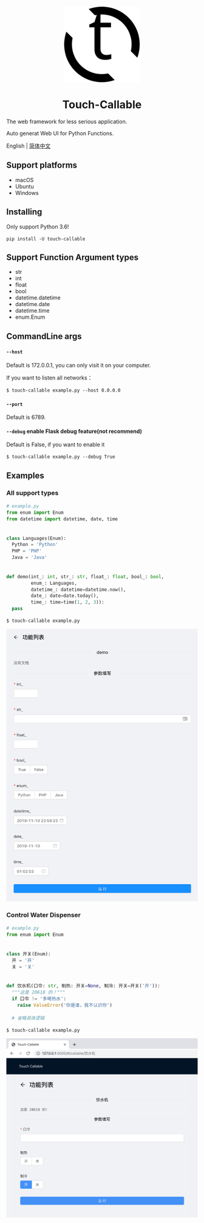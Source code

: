 <p align="center">
  <img width="200" src="./touch-callable.svg">
</p>

<h1 align="center">Touch-Callable</h1>

<p>
The web framework for less serious application.

Auto generat Web UI for Python Functions.
<p>

English | [简体中文](./README_zh_CN.md)

## Support platforms

- macOS
- Ubuntu
- Windows

## Installing

Only support Python 3.6!

`pip install -U touch-callable`

## Support Function Argument types

- str
- int
- float
- bool
- datetime.datetime
- datetime.date
- datetime.time
- enum.Enum

## CommandLine args

#### `--host` 

Default is 172.0.0.1, you can only visit it on your computer.

If you want to listen all networks：

`$ touch-callable example.py --host 0.0.0.0`

#### `--port` 

Default is 6789.

#### `--debug` enable Flask debug feature(not recommend)

Default is False, if you want to enable it

`$ touch-callable example.py --debug True`

## Examples

### All support types

```python
# example.py
from enum import Enum
from datetime import datetime, date, time


class Languages(Enum):
  Python = 'Python'
  PHP = 'PHP'
  Java = 'Java'


def demo(int_: int, str_: str, float_: float, bool_: bool,
         enum_: Languages,
         datetime_: datetime=datetime.now(),
         date_: date=date.today(),
         time_: time=time(1, 2, 3)):
  pass
```

`$ touch-callable example.py`

![demo](./demo_all_args.png)

### Control Water Dispenser

```python
# example.py
from enum import Enum


class 开关(Enum):
  开 = '开'
  关 = '关'


def 饮水机(口令: str, 制热: 开关=None, 制冷: 开关=开关('开')):
  """这是 20618 的！"""
  if 口令 != '多喝热水':
    raise ValueError('你是谁，我不认识你')

  # 省略具体逻辑
```

`$ touch-callable example.py`

![demo](./demo_control_water_dispenser.png)


